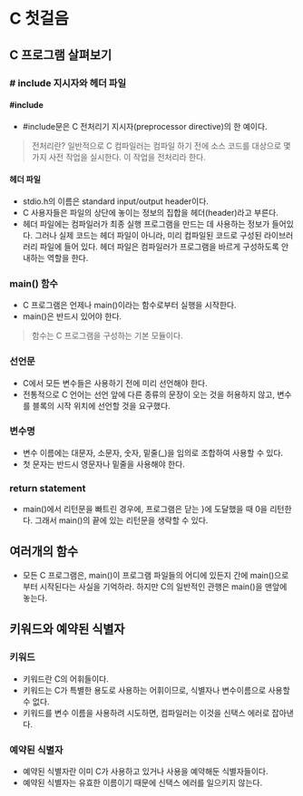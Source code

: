 # C 첫걸음
## C 프로그램 살펴보기
### # include 지시자와 헤더 파일
#### #include
* #include문은 C 전처리기 지시자(preprocessor directive)의 한 예이다.
> 전처리란?
> 일반적으로 C 컴파일러는 컴파일 하기 전에 소스 코드를 대상으로 몇 가지 사전 작업을 실시한다. 이 작업을 전처리라 한다.
#### 헤더 파일
* stdio.h의 이름은 standard input/output header이다.
* C 사용자들은 파일의 상단에 놓이는 정보의 집합을 헤더(header)라고 부른다.
* 헤더 파일에는 컴파일러가 최종 실행 프로그램을 만드는 데 사용하는 정보가 들어있다. 그러나 실제 코드는 헤더 파일이 아니라, 미리 컴파일된 코드로 구성된 라이브러러리 파일에 들어 있다. 헤더 파일은 컴파일러가 프로그램을 바르게 구성하도록 안내하는 역할을 한다. 
### main() 함수
* C 프로그램은 언제나 main()이라는 함수로부터 실행을 시작한다.
* main()은 반드시 있어야 한다.
> 함수는 C 프로그램을 구성하는 기본 모듈이다.
### 선언문
* C에서 모든 변수들은 사용하기 전에 미리 선언해야 한다.
* 전통적으로 C 언어는 선언 앞에 다른 종류의 문장이 오는 것을 허용하지 않고, 변수를 블록의 시작 위치에 선언할 것을 요구했다.
### 변수명
* 변수 이름에는 대문자, 소문자, 숫자, 밑줄(_)을 임의로 조합하여 사용할 수 있다.
* 첫 문자는 반드시 영문자나 밑줄을 사용해야 한다.
### return statement
* main()에서 리턴문을 빠트린 경우에, 프로그램은 닫는 }에 도달했을 때 0을 리턴한다. 그래서 main()의 끝에 있는 리턴문을 생략할 수 있다.
## 여러개의 함수
* 모든 C 프로그램은, main()이 프로그램 파일들의 어디에 있든지 간에 main()으로부터 시작된다는 사실을 기억하라. 하지만 C의 일반적인 관행은 main()을 맨앞에 놓는다.
## 키워드와 예약된 식별자
### 키워드
* 키워드란 C의 어휘들이다. 
* 키워드는 C가 특별한 용도로 사용하는 어휘이므로, 식별자나 변수이름으로 사용할 수 없다.
* 키워드를 변수 이름을 사용하려 시도하면, 컴파일러는 이것을 신택스 에러로 잡아낸다.
### 예약된 식별자
* 예약된 식별자란 이미 C가 사용하고 있거나 사용을 예약해둔 식별자들이다.
* 예약된 식별자는 유효한 이름이기 때문에 신택스 에러를 일으키지 않는다.